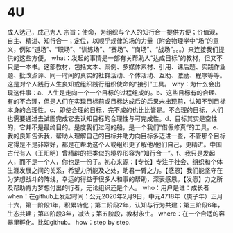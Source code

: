 # 4U
成人达己，成己为人
宗旨：使命，为组织与个人的知行合一提供方便；价值观，自主、精进、知行合一；定位，以顺乎规律的场的力量（附会物理学中“场”的意义，例如“道场”、“职场”、“训练场”、“赛场”、“商场”、“战场”。。。）来连接我们提供的这些方便。
what：发起的事情是一部有关帮助人“达成目标”的教材，但又不只是一本书。这部教材，包括文本、案例、多媒体素材、引用、课后题、实践作业题、批改点评、同一时间的真实的社群活动、个体活动、互助、激励、程序等等。这是对个人践行人生良知或组织践行组织使命的“接引”工具。
why：为什么会出现这件事：a、人生是走向一个一个目标的过程组成的。b、这些目标有的合理、有的不合理，但是人们在实现目标前或目标达成后的后果未出现前，认知不到目标本身的合理性。c、即使合理的目标，完不成的也比比皆是。不合理的目标，人们也需要通过去试图完成它去认知目标的合理性与可完成性。d、目标其实是空性的，它并不是最终目的。是度我们过河的船，是一个我们“借假修真”的工具。e、我的良知告诉我，帮助人理解自己的目标并助力向目标多迈进一些，不管那个目标定得是不是非常好，都是在帮助这个人或组织更了解他/他们自己，更精进。中国古代有人（王阳明）曾精辟的把类似的境界形容为“知行合一”。f、我只是发起人，而不是一个人，你也是一份子。初心来源：【专长】专注于社会、组织和个体生涯发展之间的关系，希望力所能及之处，助君一臂之力。【感恩】我们能坚守在为梦想战斗的阵线，幸运的得益于很多人和事的帮助，深表感恩。【发愿】力之所及帮助肯为梦想付出的行者，无论组织还是个人。
who：用户是谁：成长者
when：在github上发起时间：公元2020年2月9日，中元4718年（庚子年）正月十六，第一阶段1年，积累转化；第二阶段2年，认知与行为共建；第三阶段6年，生态共建；第四阶段3年，减法；第五阶段，教材永生。
where：在一个合适的容器里孵化。比如github。
how：step by step.

